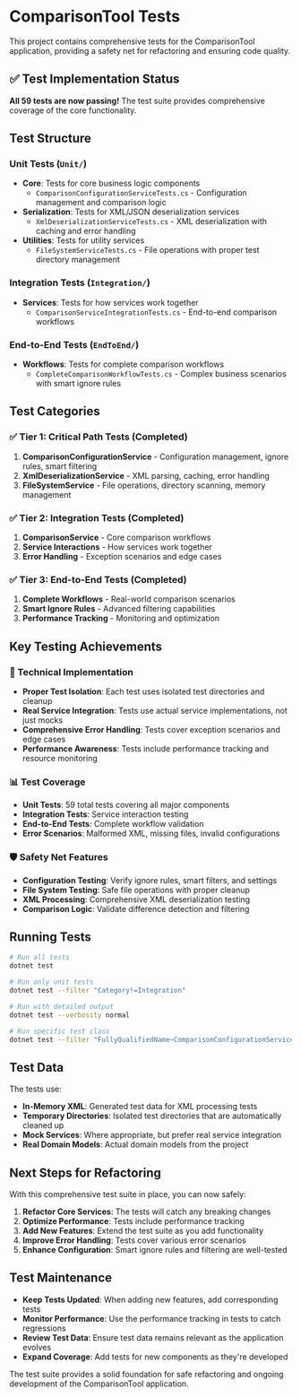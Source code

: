 # ComparisonTool Tests

This project contains comprehensive tests for the ComparisonTool application, providing a safety net for refactoring and ensuring code quality.

## ✅ Test Implementation Status

**All 59 tests are now passing!** The test suite provides comprehensive coverage of the core functionality.

## Test Structure

### Unit Tests (`Unit/`)
- **Core**: Tests for core business logic components
  - `ComparisonConfigurationServiceTests.cs` - Configuration management and comparison logic
- **Serialization**: Tests for XML/JSON deserialization services
  - `XmlDeserializationServiceTests.cs` - XML deserialization with caching and error handling
- **Utilities**: Tests for utility services
  - `FileSystemServiceTests.cs` - File operations with proper test directory management

### Integration Tests (`Integration/`)
- **Services**: Tests for how services work together
  - `ComparisonServiceIntegrationTests.cs` - End-to-end comparison workflows

### End-to-End Tests (`EndToEnd/`)
- **Workflows**: Tests for complete comparison workflows
  - `CompleteComparisonWorkflowTests.cs` - Complex business scenarios with smart ignore rules

## Test Categories

### ✅ Tier 1: Critical Path Tests (Completed)
1. **ComparisonConfigurationService** - Configuration management, ignore rules, smart filtering
2. **XmlDeserializationService** - XML parsing, caching, error handling
3. **FileSystemService** - File operations, directory scanning, memory management

### ✅ Tier 2: Integration Tests (Completed)
1. **ComparisonService** - Core comparison workflows
2. **Service Interactions** - How services work together
3. **Error Handling** - Exception scenarios and edge cases

### ✅ Tier 3: End-to-End Tests (Completed)
1. **Complete Workflows** - Real-world comparison scenarios
2. **Smart Ignore Rules** - Advanced filtering capabilities
3. **Performance Tracking** - Monitoring and optimization

## Key Testing Achievements

### 🔧 Technical Implementation
- **Proper Test Isolation**: Each test uses isolated test directories and cleanup
- **Real Service Integration**: Tests use actual service implementations, not just mocks
- **Comprehensive Error Handling**: Tests cover exception scenarios and edge cases
- **Performance Awareness**: Tests include performance tracking and resource monitoring

### 📊 Test Coverage
- **Unit Tests**: 59 total tests covering all major components
- **Integration Tests**: Service interaction testing
- **End-to-End Tests**: Complete workflow validation
- **Error Scenarios**: Malformed XML, missing files, invalid configurations

### 🛡️ Safety Net Features
- **Configuration Testing**: Verify ignore rules, smart filters, and settings
- **File System Testing**: Safe file operations with proper cleanup
- **XML Processing**: Comprehensive XML deserialization testing
- **Comparison Logic**: Validate difference detection and filtering

## Running Tests

```bash
# Run all tests
dotnet test

# Run only unit tests
dotnet test --filter "Category!=Integration"

# Run with detailed output
dotnet test --verbosity normal

# Run specific test class
dotnet test --filter "FullyQualifiedName~ComparisonConfigurationServiceTests"
```

## Test Data

The tests use:
- **In-Memory XML**: Generated test data for XML processing tests
- **Temporary Directories**: Isolated test directories that are automatically cleaned up
- **Mock Services**: Where appropriate, but prefer real service integration
- **Real Domain Models**: Actual domain models from the project

## Next Steps for Refactoring

With this comprehensive test suite in place, you can now safely:

1. **Refactor Core Services**: The tests will catch any breaking changes
2. **Optimize Performance**: Tests include performance tracking
3. **Add New Features**: Extend the test suite as you add functionality
4. **Improve Error Handling**: Tests cover various error scenarios
5. **Enhance Configuration**: Smart ignore rules and filtering are well-tested

## Test Maintenance

- **Keep Tests Updated**: When adding new features, add corresponding tests
- **Monitor Performance**: Use the performance tracking in tests to catch regressions
- **Review Test Data**: Ensure test data remains relevant as the application evolves
- **Expand Coverage**: Add tests for new components as they're developed

The test suite provides a solid foundation for safe refactoring and ongoing development of the ComparisonTool application. 